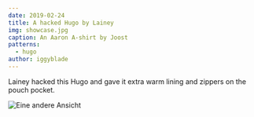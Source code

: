 ```yaml
---
date: 2019-02-24
title: A hacked Hugo by Lainey
img: showcase.jpg
caption: An Aaron A-shirt by Joost
patterns:
  - hugo
author: iggyblade
---
```


Lainey hacked this Hugo and gave it extra warm lining and zippers on the pouch pocket.

![Eine andere Ansicht](2.jpg)
